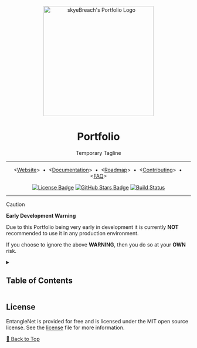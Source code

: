 <div align="center">
    <!-- TODO: Replace with correct logo -->
    <!-- Project/Repository Logo -->
    <img alt="skyeBreach's Portfolio Logo"
        src="https://placehold.co/300x150/9A7FDF/FFFFFF?text=Portfolio+Logo"
        width=300
    />
    <!-- Name & Tagline -->
    <div id="toc">
        <ul style="list-style: none; padding: 0;">
            <summary>
                    <h1>Portfolio</h1>
                    <p>Temporary Tagline</p>
            </summary>
        </ul>
    </div>
    <!-- Header Break -->
    <hr/>
    <!-- Quicklinks -->
    <p align="center">
        &lt;<a href="https://github.com/skyeBreach/portfolio">Website</a>&gt;
        <span>&nbsp;&#8226;&nbsp;</span>
        &lt;<a href="./docs/pages/index.md">Documentation</a>&gt;
        <span>&nbsp;&#8226;&nbsp;</span>
        &lt;<a href="./docs/pages/roadmap.md">Roadmap</a>&gt;
        <span>&nbsp;&#8226;&nbsp;</span>
        &lt;<a href="./CONTRIBUTING.md">Contributing</a>&gt;
        <span>&nbsp;&#8226;&nbsp;</span>
        &lt;<a href="./docs/pages/faq.md">FAQ</a>&gt;
    </p>
    <!-- Badges -->
    <p>
        <!-- License Badge -->
        <a
            href="https://github.com/skyeBreach/portfolio/blob/main/LICENSE"
        ><img
            alt="License Badge"
            src="https://flat.badgen.net/github/license/skyeBreach/portfolio"
        ></a>
        <!-- TODO: Set the correct link -->
        <!-- Github Stars Badge -->
        <a
            href=""
        ><img
            alt="GitHub Stars Badge"
            src="https://flat.badgen.net/github/stars/skyeBreach/portfolio"
        /></a>
        <!-- TODO: Set the correct link -->
        <!-- TODO: Set the correct badge from flat.badgen.net -->
        <!-- Build Status -->
        <a
            href="https://github.com/skyeBreach/portfolio/actions"
        ><img
            alt="Build Status"
            src="https://img.shields.io/github/actions/workflow/status/skyeBreach/portfolio/build.yml?label=Build"
        ></a>
    </p>
    <hr/>
</div>

> [!CAUTION]
> **Early Development Warning**
>
> Due to this Portfolio being very early in development it is currently **NOT** recommended to use it in any production
> environment.
>
> If you choose to ignore the above **WARNING**, then you do so at your **OWN** risk.
>

<details><summary><h2>Table of Contents</h2></summary>

<!-- toc-start -->

- [License](#license)

<!-- toc-end -->

</details>

<!-- =========================================================================================== -->

## License

EntangleNet is provided for free and is licensed under the MIT open source license.
See the [license][LICENSE] file for more information.

[🔼 Back to Top][back-to-top]

<!-- =========================================================================================== -->

[back-to-top]: #portfolio
[license]: https://github.com/skyeBreach/portfolio/blob/main/LICENSE

<!-- =========================================================================================== -->

